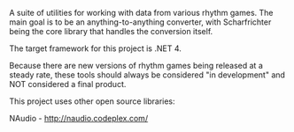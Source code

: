 A suite of utilities for working with data from various rhythm games. The main goal is to be an anything-to-anything converter, with Scharfrichter being the core library that handles the conversion itself.

The target framework for this project is .NET 4.

Because there are new versions of rhythm games being released at a steady rate, these tools should always be considered "in development" and NOT considered a final product.



This project uses other open source libraries:

NAudio - http://naudio.codeplex.com/